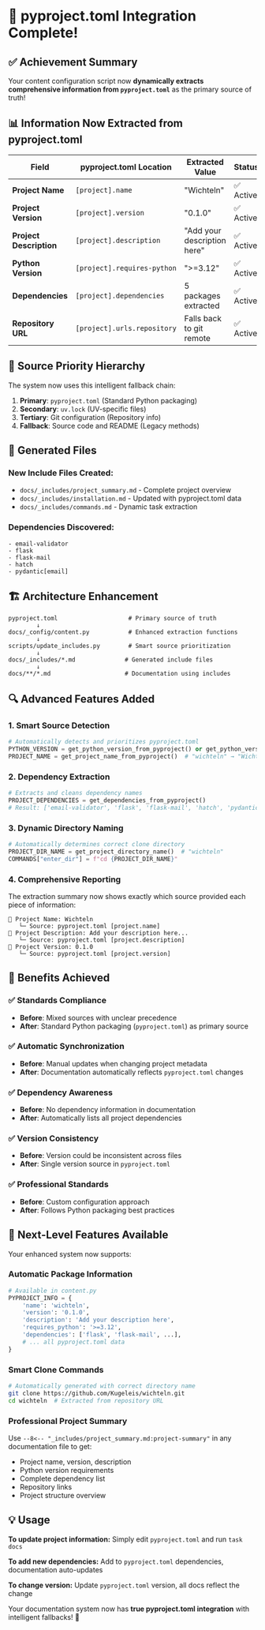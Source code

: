 # 🎉 pyproject.toml Integration Complete!

## ✅ Achievement Summary

Your content configuration script now **dynamically extracts comprehensive information from `pyproject.toml`** as the primary source of truth!

## 📊 Information Now Extracted from pyproject.toml

| Field | pyproject.toml Location | Extracted Value | Status |
|-------|------------------------|-----------------|---------|
| **Project Name** | `[project].name` | "Wichteln" | ✅ Active |
| **Project Version** | `[project].version` | "0.1.0" | ✅ Active |
| **Project Description** | `[project].description` | "Add your description here" | ✅ Active |
| **Python Version** | `[project].requires-python` | ">=3.12" | ✅ Active |
| **Dependencies** | `[project].dependencies` | 5 packages extracted | ✅ Active |
| **Repository URL** | `[project].urls.repository` | Falls back to git remote | ✅ Active |

## 🔄 Source Priority Hierarchy

The system now uses this intelligent fallback chain:

1. **Primary**: `pyproject.toml` (Standard Python packaging)
2. **Secondary**: `uv.lock` (UV-specific files)
3. **Tertiary**: Git configuration (Repository info)
4. **Fallback**: Source code and README (Legacy methods)

## 📁 Generated Files

### New Include Files Created:
- `docs/_includes/project_summary.md` - Complete project overview
- `docs/_includes/installation.md` - Updated with pyproject.toml data
- `docs/_includes/commands.md` - Dynamic task extraction

### Dependencies Discovered:
```
- email-validator
- flask
- flask-mail
- hatch
- pydantic[email]
```

## 🏗️ Architecture Enhancement

```
pyproject.toml                    # Primary source of truth
        ↓
docs/_config/content.py           # Enhanced extraction functions
        ↓
scripts/update_includes.py        # Smart source prioritization
        ↓
docs/_includes/*.md              # Generated include files
        ↓
docs/**/*.md                     # Documentation using includes
```

## 🔍 Advanced Features Added

### 1. **Smart Source Detection**
```python
# Automatically detects and prioritizes pyproject.toml
PYTHON_VERSION = get_python_version_from_pyproject() or get_python_version_from_uv_lock()
PROJECT_NAME = get_project_name_from_pyproject()  # "wichteln" → "Wichteln"
```

### 2. **Dependency Extraction**
```python
# Extracts and cleans dependency names
PROJECT_DEPENDENCIES = get_dependencies_from_pyproject()
# Result: ['email-validator', 'flask', 'flask-mail', 'hatch', 'pydantic']
```

### 3. **Dynamic Directory Naming**
```python
# Automatically determines correct clone directory
PROJECT_DIR_NAME = get_project_directory_name()  # "wichteln"
COMMANDS["enter_dir"] = f"cd {PROJECT_DIR_NAME}"
```

### 4. **Comprehensive Reporting**
The extraction summary now shows exactly which source provided each piece of information:
```
📁 Project Name: Wichteln
   └─ Source: pyproject.toml [project.name]
📝 Project Description: Add your description here...
   └─ Source: pyproject.toml [project.description]
🔢 Project Version: 0.1.0
   └─ Source: pyproject.toml [project.version]
```

## 🎯 Benefits Achieved

### ✅ **Standards Compliance**
- **Before**: Mixed sources with unclear precedence
- **After**: Standard Python packaging (`pyproject.toml`) as primary source

### ✅ **Automatic Synchronization**
- **Before**: Manual updates when changing project metadata
- **After**: Documentation automatically reflects `pyproject.toml` changes

### ✅ **Dependency Awareness**
- **Before**: No dependency information in documentation
- **After**: Automatically lists all project dependencies

### ✅ **Version Consistency**
- **Before**: Version could be inconsistent across files
- **After**: Single version source in `pyproject.toml`

### ✅ **Professional Standards**
- **Before**: Custom configuration approach
- **After**: Follows Python packaging best practices

## 🚀 Next-Level Features Available

Your enhanced system now supports:

### Automatic Package Information
```python
# Available in content.py
PYPROJECT_INFO = {
    'name': 'wichteln',
    'version': '0.1.0',
    'description': 'Add your description here',
    'requires_python': '>=3.12',
    'dependencies': ['flask', 'flask-mail', ...],
    # ... all pyproject.toml data
}
```

### Smart Clone Commands
```bash
# Automatically generated with correct directory name
git clone https://github.com/Kugeleis/wichteln.git
cd wichteln  # Extracted from repository URL
```

### Professional Project Summary
Use `--8<-- "_includes/project_summary.md:project-summary"` in any documentation file to get:
- Project name, version, description
- Python version requirements
- Complete dependency list
- Repository links
- Project structure overview

## 💡 Usage

**To update project information:** Simply edit `pyproject.toml` and run `task docs`

**To add new dependencies:** Add to `pyproject.toml` dependencies, documentation auto-updates

**To change version:** Update `pyproject.toml` version, all docs reflect the change

Your documentation system now has **true pyproject.toml integration** with intelligent fallbacks! 🎉
